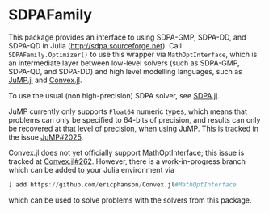 # SDPAFamily

This package provides an interface to using SDPA-GMP, SDPA-DD, and SDPA-QD in Julia (<http://sdpa.sourceforge.net>). Call `SDPAFamily.Optimizer()` to use this wrapper via `MathOptInterface`, which is an intermediate layer between low-level solvers (such as SDPA-GMP, SDPA-QD, and SDPA-DD) and high level modelling languages, such as [JuMP.jl](https://github.com/JuliaOpt/JuMP.jl) and [Convex.jl](https://github.com/JuliaOpt/Convex.jl/).

To use the usual (non high-precision) SDPA solver, see [SDPA.jl](https://github.com/JuliaOpt/SDPA.jl).

JuMP currently only supports `Float64` numeric types, which means that problems can only be specified to 64-bits of precision, and results can only be recovered at that level of precision, when using JuMP. This is tracked in the issue [JuMP#2025](https://github.com/JuliaOpt/JuMP.jl/issues/2025).

Convex.jl does not yet officially support MathOptInterface; this issue is tracked at [Convex.jl#262](https://github.com/JuliaOpt/Convex.jl/issues/262). However, there is a work-in-progress branch which can be added to your Julia environment via

```julia
] add https://github.com/ericphanson/Convex.jl#MathOptInterface
```

which can be used to solve problems with the solvers from this package.

